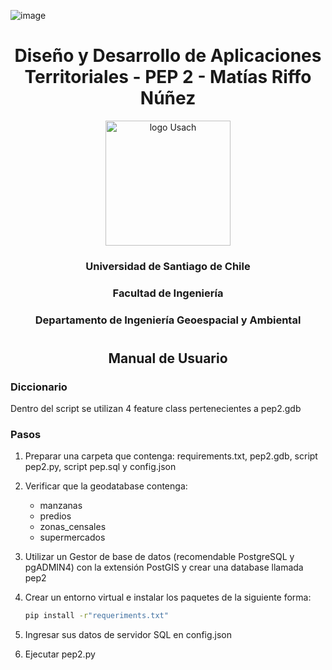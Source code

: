 ![image](https://github.com/user-attachments/assets/4ff72efb-ea9b-45a5-bd43-cd7274127b7e)

<div align="center">
  <h1>Diseño y Desarrollo de Aplicaciones Territoriales - PEP 2 - Matías Riffo Núñez</h1>
</div>

<div align="center">
  <img width="200" src="https://upload.wikimedia.org/wikipedia/commons/d/d9/Usach_P1.png" alt="logo Usach">
</div>

<div align="center">
  <h3>Universidad de Santiago de Chile</h3>
  <h3>Facultad de Ingeniería</h3>
  <h3>Departamento de Ingeniería Geoespacial y Ambiental</h3>
</div>

<h1>
  <h2 align="center">Manual de Usuario</h2>
</h1>

<h3>Diccionario</h3>

<p>Dentro del script se utilizan 4 feature class pertenecientes a pep2.gdb </p>


<h3>Pasos</h3>


1. Preparar una carpeta que contenga: requirements.txt, pep2.gdb, script pep2.py, script pep.sql y config.json</li>
2. Verificar que la geodatabase contenga:
      <ul>
        <li>manzanas</li>
        <li>predios</li>
        <li>zonas_censales</li>
        <li>supermercados</li>
      </ul>
3. Utilizar un Gestor de base de datos (recomendable PostgreSQL y pgADMIN4) con la extensión PostGIS y crear una database llamada pep2
4. Crear un entorno virtual e instalar los paquetes de la siguiente forma:
   ```bash
   pip install -r"requeriments.txt"
   ```

5. Ingresar sus datos de servidor SQL en config.json
6. Ejecutar pep2.py





